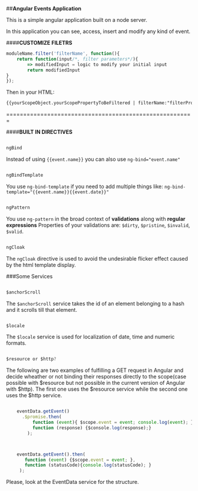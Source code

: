 ##**Angular Events Application**


This is a simple angular application built on a node server.

In this application you can see, access, insert and modify any kind of event.



####**CUSTOMIZE FILETRS**

```javascript
moduleName.filter('filterName', function(){
	return function(input/*, filter parameters*/){
		=> modifiedInput = logic to modify your initial input
		return modifiedInput
}
});

```

Then in your HTML:

```html
{{yourScopeObject.yourScopePropertyToBeFiltered | filterName:"filterProperties"}}

```
=======================================================


####**BUILT IN DIRECTIVES**

```javascript

ngBind

```

Instead of using ```{{event.name}}``` you can also use ```ng-bind="event.name"```

```javascript

ngBindTemplate

```

You use ```ng-bind-template``` if you need to add multiple things like: ```ng-bind-template="{{event.name}}{{event.date}}"```

```javascript

ngPattern

```

You use ```ng-pattern``` in the broad context of __validations__ along with **regular expressions**
Properties of your validations are: ```$dirty```, ```$pristine```, ```$invalid```, ```$valid```.



```javascript

ngCloak

```

The ```ngCloak``` directive is used to avoid the undesirable flicker effect caused by the html template display.



###Some Services

```javascript

$anchorScroll

```


The ```$anchorScroll``` service takes the id of an element belonging to a hash and it scrolls till that element.

```javascript

$locale

```

The ```$locale``` service is used for localization of date, time and numeric formats.



```javascript

$resource or $http?

```

The following are two examples of fulfilling a GET request in Angular and decide wheather 
or not binding their responses directly to the scope(case possible with $resource but not possible in the current version of Angular with $http). The first one uses the $resource service while the second one uses the $http service.

```javascript

    eventData.getEvent()
      .$promise.then(
          function (event){ $scope.event = event; console.log(event); },
          function (response) {$console.log(response);}
        );



    eventData.getEvent().then(
       function (event) {$scope.event = event; },
       function (statusCode){console.log(statusCode); }
     );


```
Please, look at the EventData service for the structure. 













